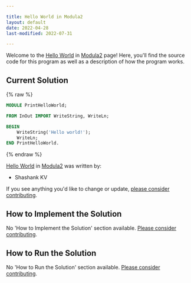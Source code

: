```yaml
---

title: Hello World in Modula2
layout: default
date: 2022-04-28
last-modified: 2022-07-31

---
```


Welcome to the [Hello World](https://sampleprograms.io/projects/hello-world) in [Modula2](https://sampleprograms.io/languages/modula2) page! Here, you'll find the source code for this program as well as a description of how the program works.

## Current Solution

{% raw %}

```modula2
MODULE PrintHelloWorld;

FROM InOut IMPORT WriteString, WriteLn;

BEGIN
	WriteString('Hello world!');
	WriteLn;
END PrintHelloWorld.
```

{% endraw %}

[Hello World](https://sampleprograms.io/projects/hello-world) in [Modula2](https://sampleprograms.io/languages/modula2) was written by:

- Shashank KV

If you see anything you'd like to change or update, [please consider contributing](https://github.com/TheRenegadeCoder/sample-programs).

## How to Implement the Solution

No 'How to Implement the Solution' section available. [Please consider contributing](https://github.com/TheRenegadeCoder/sample-programs-website).

## How to Run the Solution

No 'How to Run the Solution' section available. [Please consider contributing](https://github.com/TheRenegadeCoder/sample-programs-website).